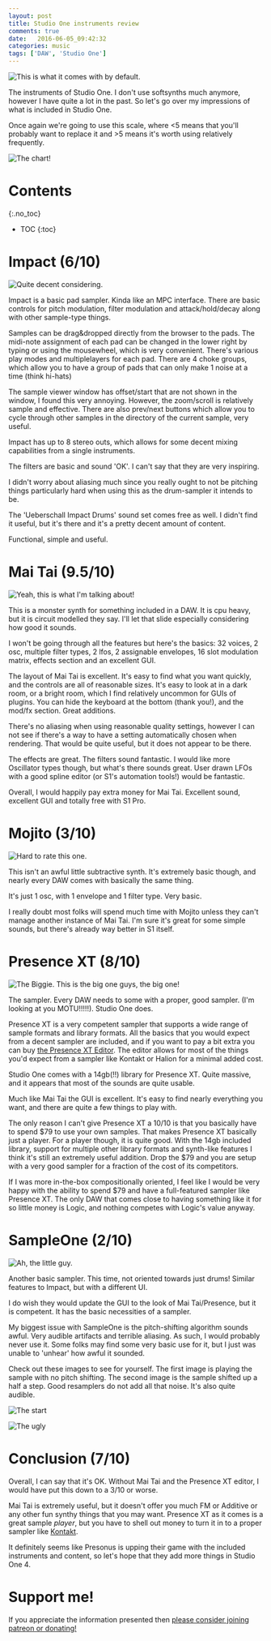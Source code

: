 ```yaml
---
layout: post
title: Studio One instruments review
comments: true
date:   2016-06-05_09:42:32 
categories: music
tags: ['DAW', 'Studio One']
---
```


![This is what it comes with by default.](/assets/StudioEvaluatione/Instruments.png)

The instruments of Studio One. I don't use softsynths much anymore, however I have quite a lot in the past. So let's go over my impressions of what is included in Studio One.

<!--more-->

Once again we're going to use this scale, where <5 means that you'll probably want to replace it and >5 means it's worth using relatively frequently.

![The chart!](/assets/StudioEvaluatione/scale.png)

# Contents
{:.no_toc}
* TOC
{:toc}

# Impact (6/10)

![Quite decent considering.](/assets/StudioEvaluatione/Impact.png)

Impact is a basic pad sampler. Kinda like an MPC interface. There are basic controls for pitch modulation, filter modulation and attack/hold/decay along with other sample-type things.

Samples can be drag&dropped directly from the browser to the pads. The midi-note assignment of each pad can be changed in the lower right by typing or using the mousewheel, which is very convenient. There's various play modes and multiplelayers for each pad. There are 4 choke groups, which allow you to have a group of pads that can only make 1 noise at a time (think hi-hats)

The sample viewer window has offset/start that are not shown in the window, I found this very annoying. However, the zoom/scroll is relatively sample and effective. There are also prev/next buttons which allow you to cycle through other samples in the directory of the current sample, very useful.

Impact has up to 8 stereo outs, which allows for some decent mixing capabilities from a single instruments.

The filters are basic and sound 'OK'. I can't say that they are very inspiring.

I didn't worry about aliasing much since you really ought to not be pitching things particularly hard when using this as the drum-sampler it intends to be.

The 'Ueberschall Impact Drums' sound set comes free as well. I didn't find it useful, but it's there and it's a pretty decent amount of content.

Functional, simple and useful.

# Mai Tai (9.5/10)

![Yeah, this is what I'm talking about!](/assets/StudioEvaluatione/MaiTai.png)

This is a monster synth for something included in a DAW. It is cpu heavy, but it is circuit modelled they say. I'll let that slide especially considering how good it sounds.

I won't be going through all the features but here's the basics: 32 voices, 2 osc, multiple filter types, 2 lfos, 2 assignable envelopes, 16 slot modulation matrix, effects section and an excellent GUI.

The layout of Mai Tai is excellent. It's easy to find what you want quickly, and the controls are all of reasonable sizes. It's easy to look at in a dark room, or a bright room, which I find relatively uncommon for GUIs of plugins. You can hide the keyboard at the bottom (thank you!), and the mod/fx section. Great additions.

There's no aliasing when using reasonable quality settings, however I can not see if there's a way to have a setting automatically chosen when rendering. That would be quite useful, but it does not appear to be there.

The effects are great. The filters sound fantastic. I would like more Oscillator types though, but what's there sounds great. User drawn LFOs with a good spline editor (or S1's automation tools!) would be fantastic. 

Overall, I would happily pay extra money for Mai Tai. Excellent sound, excellent GUI and totally free with S1 Pro.

# Mojito (3/10)

![Hard to rate this one.](/assets/StudioEvaluatione/Mojito.png)

This isn't an awful little subtractive synth. It's extremely basic though, and nearly every DAW comes with basically the same thing. 

It's just 1 osc, with 1 envelope and 1 filter type. Very basic.

I really doubt most folks will spend much time with Mojito unless they can't manage another instance of Mai Tai. I'm sure it's great for some simple sounds, but there's already way better in S1 itself.


# Presence XT (8/10)

![The Biggie. This is the big one guys, the big one!](/assets/StudioEvaluatione/Presence.png)

The sampler. Every DAW needs to some with a proper, good sampler. (I'm looking at you MOTU!!!!!). Studio One does.

Presence XT is a very competent sampler that supports a wide range of sample formats and library formats. All the basics that you would expect from a decent sampler are included, and if you want to pay a bit extra you can buy [the Presence XT Editor](https://shop.presonus.com/products/new-noteworthy/Presence-XT-Editor). The editor allows for most of the things you'd expect from a sampler like Kontakt or Halion for a minimal added cost.

Studio One comes with a 14gb(!!) library for Presence XT. Quite massive, and it appears that most of the sounds are quite usable.

Much like Mai Tai the GUI is excellent. It's easy to find nearly everything you want, and there are quite a few things to play with.

The only reason I can't give Presence XT a 10/10 is that you basically have to spend $79 to use your own samples. That makes Presence XT basically just a player. For a player though, it is quite good. With the 14gb included library, support for multiple other library formats and synth-like features I think it's still an extremely useful addition. Drop the $79 and you are setup with a very good sampler for a fraction of the cost of its competitors.

If I was more in-the-box compositionally oriented, I feel like I would be very happy with the ability to spend $79 and have a full-featured sampler like Presence XT. The only DAW that comes close to having something like it for so little money is Logic, and nothing competes with Logic's value anyway. 

# SampleOne (2/10)

![Ah, the little guy.](/assets/StudioEvaluatione/SampleOne.png)

Another basic sampler. This time, not oriented towards just drums! Similar features to Impact, but with a different UI.

I do wish they would update the GUI to the look of Mai Tai/Presence, but it is competent. It has the basic necessities of a sampler. 

My biggest issue with SampleOne is the pitch-shifting algorithm sounds awful. Very audible artifacts and terrible aliasing. As such, I would probably never use it. Some folks may find some very basic use for it, but I just was unable to 'unhear' how awful it sounded.

Check out these images to see for yourself. The first image is playing the sample with no pitch shifting. The second image is the sample shifted up a half a step. Good resamplers do not add all that noise. It's also quite audible.

![The start](/assets/StudioEvaluatione/Root.png)

![The ugly](/assets/StudioEvaluatione/Aliasing.png)

# Conclusion (7/10)

Overall, I can say that it's OK. Without Mai Tai and the Presence XT editor, I would have put this down to a 3/10 or worse.

Mai Tai is extremely useful, but it doesn't offer you much FM or Additive or any other fun synthy things that you may want. Presence XT as it comes is a great sample _player_, but you have to shell out money to turn it in to a proper sampler like [Kontakt](http://www.native-instruments.com/en/products/komplete/samplers/kontakt-5/).

It definitely seems like Presonus is upping their game with the included instruments and content, so let's hope that they add more things in Studio One 4.

# Support me!

If you appreciate the information presented then <a href="/DonateNow/">please consider joining patreon or donating!</a>




